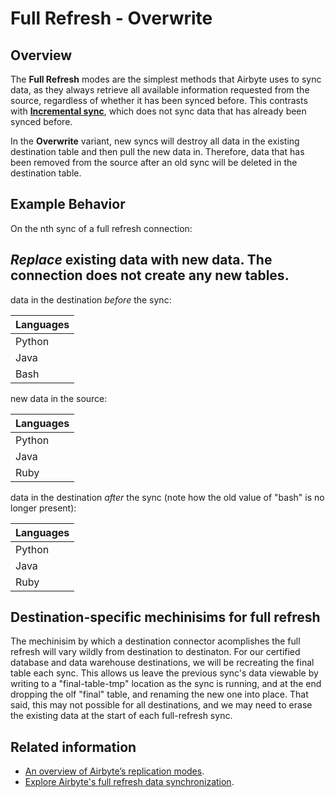 # Full Refresh - Overwrite

## Overview

The **Full Refresh** modes are the simplest methods that Airbyte uses to sync data, as they always retrieve all available information requested from the source, regardless of whether it has been synced before. This contrasts with [**Incremental sync**](./incremental-append.md), which does not sync data that has already been synced before.

In the **Overwrite** variant, new syncs will destroy all data in the existing destination table and then pull the new data in. Therefore, data that has been removed from the source after an old sync will be deleted in the destination table.  

## Example Behavior

On the nth sync of a full refresh connection:

## _Replace_ existing data with new data. The connection does not create any new tables.

data in the destination _before_ the sync:

| Languages |
| :--- |
| Python |
| Java |
| Bash| 

new data in the source:

| Languages |
| :--- |
| Python |
| Java |
| Ruby |

data in the destination _after_ the sync (note how the old value of "bash" is no longer present):

| Languages |
| :--- |
| Python |
| Java |
| Ruby |

## Destination-specific mechinisims for full refresh

The mechinisim by which a destination connector acomplishes the full refresh will vary wildly from destination to destinaton.  For our certified database and data warehouse destinations, we will be recreating the final table each sync.  This allows us leave the previous sync's data viewable by writing to a "final-table-tmp" location as the sync is running, and at the end dropping the olf "final" table, and renaming the new one into place.  That said, this may not possible for all destinations, and we may need to erase the existing data at the start of each full-refresh sync. 

## Related information

- [An overview of Airbyte’s replication modes](https://airbyte.com/blog/understanding-data-replication-modes).
- [Explore Airbyte's full refresh data synchronization](https://airbyte.com/tutorials/full-data-synchronization).
